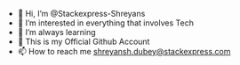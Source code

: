 - 👋 Hi, I’m @Stackexpress-Shreyans
- 👀 I’m interested in everything that involves Tech
- 🌱 I’m always learning 
- 💞️ This is my Official Github Account
- 📫 How to reach me shreyansh.dubey@stackexpress.com

<!---
Stackexpress-Shreyans/Stackexpress-Shreyans is a ✨ special ✨ repository because its `README.md` (this file) appears on your GitHub profile.
You can click the Preview link to take a look at your changes.
--->

